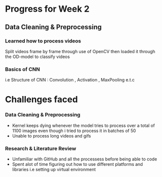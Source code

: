 # Progress for Week 2
## Data Cleaning & Preprocessing
### Learned how to process videos
Split videos frame by frame through use of OpenCV then loaded it through the OD-model to classify videos 
### Basics of CNN
i.e Structure of CNN : Convolution , Activation , MaxPooling e.t.c

# Challenges faced
### Data Cleaning & Preprocessing
- Kernel keeps dying whenever the model tries to process over a total of 1100 images 
  even though i tried to process it in batches of 50
- Unable to process long videos and gifs
### Research & Literature Review
- Unfamiliar with GitHub and all the processess before being able to code
- Spent alot of time figuring out how to use different platforms and libraries
  i.e setting up virtual environment  
